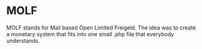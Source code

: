 # MOLF
MOLF stands for Mail based Open Limited Freigeld. The idea was to create a monetary system that fits into one small .php file that everybody understands. 
